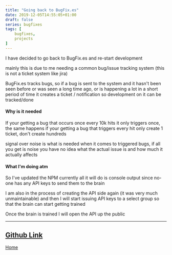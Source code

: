 ```yaml
---
title: "Going back to BugFix.es"
date: 2019-12-05T14:55:05+01:00
draft: false
series: bugfixes
tags: [
	bugfixes,
	projects
]
---
```

I have decided to go back to BugFix.es and re-start development

mainly this is due to me needing a common bug/issue tracking system (this is not a ticket system like jira)

BugFix.es tracks bugs, so if a bug is sent to the system and it hasn't been seen before or was seen a long time ago, or is happening a lot in a short period of time
it creates a ticket / notification so development on it can be tracked/done

#### Why is it needed
If your getting a bug that occurs once every 10k hits it only triggers once, the same happens if your getting a bug that triggers every hit only create 1 ticket, don't create hundreds

signal over noise is what is needed when it comes to triggered bugs, if all you get is noise you have no idea what the actual issue is and how much it actually affects

#### What I'm doing atm
So I've updated the NPM currently all it will do is console output since no-one has any API keys to send them to the brain

I am also in the process of creating the API side again (it was very much unmaintainable) and then I will start issuing API keys to a select group so that the brain can start getting trained

Once the brain is trained I will open the API up the public

---
[Github Link](https://github.com/bugfixes)
--
[Home](/)